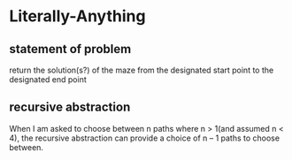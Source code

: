 # Literally-Anything

## statement of problem

return the solution(s?) of the maze from the designated start point to the designated end point

## recursive abstraction

When I am asked to choose between n paths where n > 1(and assumed n < 4), the recursive abstraction can provide a
choice of n – 1 paths to choose between.

